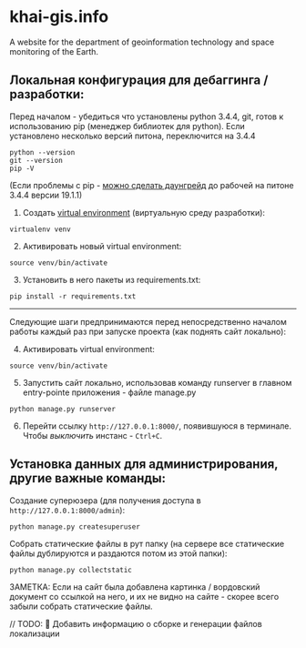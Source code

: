 # khai-gis.info
A website for the department of geoinformation technology and space monitoring of the Earth.

## Локальная конфигурация для дебаггинга / разработки:
Перед началом - убедиться что установлены python 3.4.4, git, готов к использованию pip (менеджер библиотек для python). Если установлено несколько версий питона, переключится на 3.4.4
```
python --version
git --version
pip -V
```
(Если проблемы с pip - [можно сделать даунгрейд](https://stackoverflow.com/questions/62084243/pip-doesnt-work-after-upgrade-on-python-3-4-windows-10-how-to-downgrade) до рабочей на питоне 3.4.4 версии 19.1.1)
1. Создать [virtual environment](https://uoa-eresearch.github.io/eresearch-cookbook/recipe/2014/11/26/python-virtual-env/) (виртуальную среду разработки):
```
virtualenv venv
```
2. Активировать новый virtual environment:
```
source venv/bin/activate
```
3. Установить в него пакеты из requirements.txt:
```
pip install -r requirements.txt
```
___

Следующие шаги предпринимаются перед непосредственно началом работы каждый раз при запуске проекта (как поднять сайт локально):

4. Активировать virtual environment:
```
source venv/bin/activate
```
5. Запустить сайт локально, использовав команду runserver в главном entry-pointе приложения - файле manage.py
```
python manage.py runserver
```
6. Перейти ссылку `http://127.0.0.1:8000/`, появившуюся в терминале. Чтобы *выключить* инстанс - `Ctrl+C`.

## Установка данных для администрирования, другие важные команды:
Создание суперюзера (для получения доступа в `http://127.0.0.1:8000/admin`):
```
python manage.py createsuperuser
```
Собрать статические файлы в рут папку (на сервере все статические файлы дублируются и раздаются потом из этой папки):
```
python manage.py collectstatic
```
ЗАМЕТКА: Если на сайт была добавлена картинка / вордовский документ со ссылкой на него, и их не видно на сайте - скорее всего забыли собрать статические файлы.

// TODO: 🐄 Добавить информацию о сборке и генерации файлов локализации
